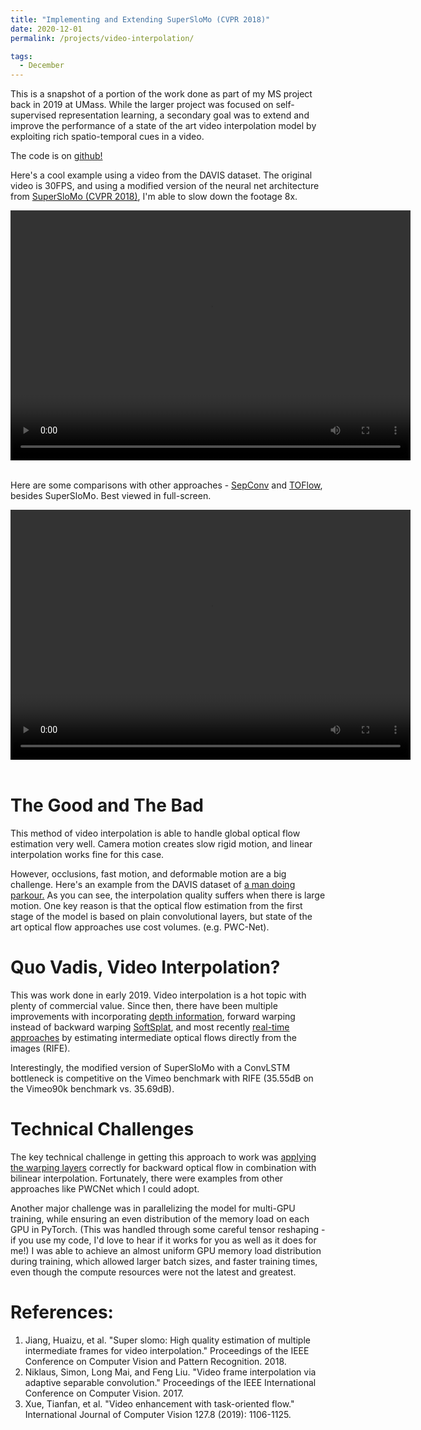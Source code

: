 ```yaml
---
title: "Implementing and Extending SuperSloMo (CVPR 2018)"
date: 2020-12-01
permalink: /projects/video-interpolation/

tags:
  - December
---
```


This is a snapshot of a portion of the work done as part of my MS project back in 2019 at UMass. While the larger project was focused on self-supervised representation learning, a secondary goal was to extend and improve the performance of a state of the art video interpolation model by exploiting rich spatio-temporal cues in a video.

The code is on [github!](https://github.com/SreenivasVRao/SuperSloMo-VideoInterpolation-PyTorch)

Here's a cool example using a video from the DAVIS dataset. The original video is 30FPS, and using a modified version of the neural net architecture from [SuperSloMo (CVPR 2018)](https://openaccess.thecvf.com/content_cvpr_2018/papers/Jiang_Super_SloMo_High_CVPR_2018_paper.pdf), I'm able to slow down the footage 8x.

<video style="display:block; margin: 0 auto;" src="https://sreeni-demo-bucket.s3.amazonaws.com/teaser.mp4" width="640" height="400" controls preload></video>
<br>

Here are some comparisons with other approaches - [SepConv](http://graphics.cs.pdx.edu/project/sepconv/) and [TOFlow](http://toflow.csail.mit.edu/), besides SuperSloMo. Best viewed in full-screen.

<video style="display:block; margin: 0 auto;" src="https://sreeni-demo-bucket.s3.amazonaws.com/examples.mp4" width="640" height="400" controls preload></video>
<br>

# The Good and The Bad
This method of video interpolation is able to handle global optical flow estimation very well. Camera motion creates slow rigid motion, and linear interpolation works fine for this case.

However, occlusions, fast motion, and deformable motion are a big challenge. Here's an example from the DAVIS dataset of [a man doing parkour.](https://sreeni-demo-bucket.s3.amazonaws.com/parkour.mp4) As you can see, the interpolation quality suffers when there is large motion. One key reason is that the optical flow estimation from the first stage of the model is based on plain convolutional layers, but state of the art optical flow approaches use cost volumes. (e.g. PWC-Net).

# Quo Vadis, Video Interpolation?

This was work done in early 2019. Video interpolation is a hot topic with plenty of commercial value. Since then, there have been multiple improvements with incorporating [depth information](https://sites.google.com/view/wenbobao/dain), forward warping instead of backward warping [SoftSplat](https://arxiv.org/abs/2003.05534), and most recently [real-time approaches](https://arxiv.org/pdf/2011.06294.pdf) by estimating intermediate optical flows directly from the images (RIFE).

Interestingly, the modified version of SuperSloMo with a ConvLSTM bottleneck is competitive on the Vimeo benchmark with RIFE (35.55dB on the Vimeo90k benchmark vs. 35.69dB).


# Technical Challenges

The key technical challenge in getting this approach to work was [applying the warping layers](https://github.com/SreenivasVRao/SuperSloMo-VideoInterpolation-PyTorch/blob/843ba19334537361e115b870afcce8f645a8a110/scripts/models/layers.py#L73) correctly for backward optical flow in combination with bilinear interpolation. Fortunately, there were examples from other approaches like PWCNet which I could adopt. 

Another major challenge was in parallelizing the model for multi-GPU training, while ensuring an even distribution of the memory load on each GPU in PyTorch. (This was handled through some careful tensor reshaping - if you use my code, I'd love to hear if it works for you as well as it does for me!) I was able to achieve an almost uniform GPU memory load distribution during training, which allowed larger batch sizes, and faster training times, even though the compute resources were not the latest and greatest.  

# References:
  1. Jiang, Huaizu, et al. "Super slomo: High quality estimation of multiple intermediate frames for video interpolation." Proceedings of the IEEE Conference on Computer Vision and Pattern Recognition. 2018.
  2. Niklaus, Simon, Long Mai, and Feng Liu. "Video frame interpolation via adaptive separable convolution." Proceedings of the IEEE International Conference on Computer Vision. 2017.
  3. Xue, Tianfan, et al. "Video enhancement with task-oriented flow." International Journal of Computer Vision 127.8 (2019): 1106-1125. 







